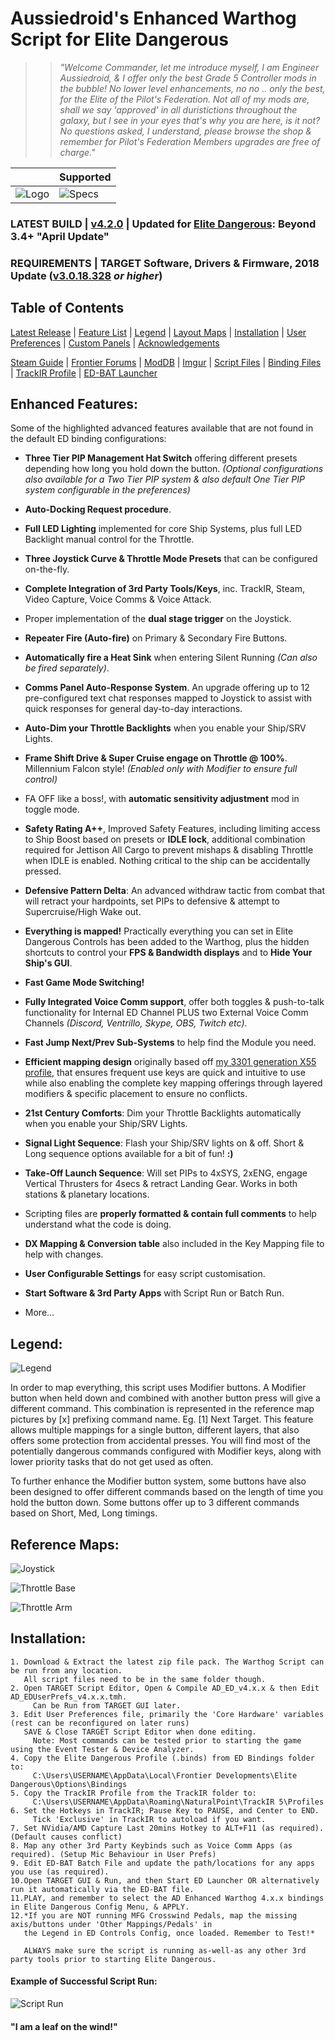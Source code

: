 # Aussiedroid's Enhanced Warthog Script for Elite Dangerous

>> _"Welcome Commander, let me introduce myself, I am Engineer Aussiedroid, & I offer only the best Grade 5 Controller mods in the bubble! No lower level enhancements, no no .. only the best, for the Elite of the Pilot's Federation. Not all of my mods are, shall we say 'approved' in all duristictions throughout the galaxy, but I see in your eyes that's why you are here, is it not? No questions asked, I understand, please browse the shop & remember for Pilot's Federation Members upgrades are free of charge."_


` ` | Supported
------------ | -------------
![Logo](https://github.com/Aussiedroid/AD-EDWarthogEnhancedScript/blob/master/Maps/folder-small.jpg) | ![Specs](https://github.com/Aussiedroid/AD-EDWarthogEnhancedScript/blob/master/Maps/Supported.png)

### LATEST BUILD | [v4.2.0](https://github.com/Aussiedroid/AD-EDWarthogEnhancedScript/releases/latest "Latest Official Build") | Updated for [Elite Dangerous](https://www.elitedangerous.com/ "Frontier's Official Website"):  Beyond 3.4+  "April Update" ###

### REQUIREMENTS | TARGET Software, Drivers & Firmware, 2018 Update ([v3.0.18.328](https://support.thrustmaster.com/en/product/hotaswarthog-en/ "Official Thrustmaster Warthog Support Portal") _or higher_) ###

## ##

## Table of Contents ##

[Latest Release](https://github.com/Aussiedroid/AD-EDWarthogEnhancedScript/releases/latest "Latest Official Build & Release Notes") | [Feature List](https://github.com/Aussiedroid/AD-EDWarthogEnhancedScript/blob/beta/Readme.md#enhanced-features "Full Profile Feature List") | [Legend](https://github.com/Aussiedroid/AD-EDWarthogEnhancedScript#legend "Legend Table") | [Layout Maps](https://github.com/Aussiedroid/AD-EDWarthogEnhancedScript/tree/master/Maps "Reference Maps") | [Installation](https://github.com/Aussiedroid/AD-EDWarthogEnhancedScript#installation "Installation Guide") | [User Preferences](https://github.com/Aussiedroid/AD-EDWarthogEnhancedScript/tree/master/Warthog%20Script#user-preferences--table-of-contents "User Preferences Guide") | [Custom Panels](https://github.com/Aussiedroid/AD-EDWarthogEnhancedScript/tree/master/Maps#custom-panels "Custom Warthog Throttle HOTAS Panels") | [Acknowledgements](https://github.com/Aussiedroid/AD-EDWarthogEnhancedScript/tree/master/Warthog%20Script#script-acknowledgements "Acknowledgements")

[Steam Guide](https://steamcommunity.com/sharedfiles/filedetails/?id=769637037 "Comprehensive Steam Guide") | [Frontier Forums](https://forums.frontier.co.uk/showthread.php/293027-Aussiedroid-s-Enhanced-Thrustmaster-Warthog-Script "Official Frontier Forums Thread") | [ModDB](https://www.moddb.com/games/elite-dangerous/downloads/aussiedroids-enhanced-warthog-script "ModDB.com") | [Imgur](https://aussiedroid.imgur.com/ "Imgur.com Gallery") | [Script Files](https://github.com/Aussiedroid/AD-EDWarthogEnhancedScript/tree/master/Warthog%20Script "Warthog Script Files") | [Binding Files](https://github.com/Aussiedroid/AD-EDWarthogEnhancedScript/tree/master/ED%20Bindings "ED Bindings Files") | [TrackIR Profile](https://github.com/Aussiedroid/AD-EDWarthogEnhancedScript/tree/master/TrackIR "TrackIR Settings") | [ED-BAT Launcher](https://github.com/Aussiedroid/AD-EDWarthogEnhancedScript/tree/master/ED%20Startup%20Batch%20Script "ED-BAT Launcher")

## ##

## Enhanced Features: ##

Some of the highlighted advanced features available that are not found in the default ED binding configurations:

 - __Three Tier PIP Management Hat Switch__ offering different presets depending how long you hold down the button. _(Optional configurations also available for a Two Tier PIP system & also default One Tier PIP system configurable in the preferences)_
    
- __Auto-Docking Request procedure__.
    
- __Full LED Lighting__ implemented for core Ship Systems, plus full LED Backlight manual control for the Throttle.
    
- __Three Joystick Curve & Throttle Mode Presets__ that can be configured on-the-fly.
    
- __Complete Integration of 3rd Party Tools/Keys__, inc. TrackIR, Steam, Video Capture, Voice Comms & Voice Attack.
    
- Proper implementation of the __dual stage trigger__ on the Joystick.
    
- __Repeater Fire (Auto-fire)__ on Primary & Secondary Fire Buttons.
    
- __Automatically fire a Heat Sink__ when entering Silent Running _(Can also be fired separately)_.
    
- __Comms Panel Auto-Response System__. An upgrade offering up to 12 pre-configured text chat responses mapped to Joystick to assist with quick responses for general day-to-day interactions.
    
- __Auto-Dim your Throttle Backlights__ when you enable your Ship/SRV Lights.
    
- __Frame Shift Drive & Super Cruise engage on Throttle @ 100%__. Millennium Falcon style! _(Enabled only with Modifier to ensure full control)_
    
- FA OFF like a boss!, with __automatic sensitivity adjustment__ mod in toggle mode.
    
- __Safety Rating A++__, Improved Safety Features, including limiting access to Ship Boost based on presets or __IDLE lock__, additional combination required for Jettison All Cargo to prevent mishaps & disabling Throttle when IDLE is enabled. Nothing critical to the ship can be accidentally pressed.
    
- __Defensive Pattern Delta__: An advanced withdraw tactic from combat that will retract your hardpoints, set PIPs to defensive & attempt to Supercruise/High Wake out.
    
- __Everything is mapped!__ Practically everything you can set in Elite Dangerous Controls has been added to the Warthog, plus the hidden shortcuts to control your __FPS & Bandwidth displays__ and to __Hide Your Ship's GUI__.
    
- __Fast Game Mode Switching!__
    
- __Fully Integrated Voice Comm support__, offer both toggles & push-to-talk functionality for Internal ED Channel PLUS two External Voice Comm Channels _(Discord, Ventrillo, Skype, OBS, Twitch etc)_.
    
- __Fast Jump Next/Prev Sub-Systems__ to help find the Module you need.
    
- __Efficient mapping design__ originally based off [my 3301 generation X55 profile](https://steamcommunity.com/sharedfiles/filedetails/?id=456122613), that ensures frequent use keys are quick and intuitive to use while also enabling the complete key mapping offerings through layered modifiers & specific placement to ensure no conflicts.
    
- __21st Century Comforts__: Dim your Throttle Backlights automatically when you enable your Ship/SRV Lights.
    
- __Signal Light Sequence__: Flash your Ship/SRV lights on & off. Short & Long sequence options available for a bit of fun! __:)__
    
- __Take-Off Launch Sequence__: Will set PIPs to 4xSYS, 2xENG, engage Vertical Thrusters for 4secs & retract Landing Gear. Works in both stations & planetary locations.
    
- Scripting files are __properly formatted & contain full comments__ to help understand what the code is doing.
    
- __DX Mapping & Conversion table__ also included in the Key Mapping file to help with changes.
    
- __User Configurable Settings__ for easy script customisation.
    
- __Start Software & 3rd Party Apps__ with Script Run or Batch Run.

- More...

## ##

## Legend: ##

![Legend](https://github.com/Aussiedroid/AD-ED-EnhancedWarthogScript/blob/master/Maps/Legend.jpg)

In order to map everything, this script uses Modifier buttons. A Modifier button when held down and combined with another button press will give a different command. This combination is represented in the reference map pictures by [x] prefixing command name. Eg. [1] Next Target. This feature allows multiple mappings for a single button, different layers, that also offers some protection from accidental presses. You will find most of the potentially dangerous commands configured with Modifier keys, along with lower priority tasks that do not get used as often.

To further enhance the Modifier button system, some buttons have also been designed to offer different commands based on the length of time you hold the button down. Some buttons offer up to 3 different commands based on Short, Med, Long timings.

## ##

## Reference Maps: ##

![Joystick](https://steamuserimages-a.akamaihd.net/ugc/814499055605975953/038DB3B4E1B37F6E6F1B2841334BD405283FCEC6/ "Joystick")

![Throttle Base](https://steamuserimages-a.akamaihd.net/ugc/980002135582653970/604A396AD537FADA0CF4D5CF68CD1064A94A3765/ "Throttle Base")

![Throttle Arm](https://steamuserimages-a.akamaihd.net/ugc/980002135582654810/130BAA7CD975EB055437884C303A59CA157DE689/ "Throttle Arm")


## ##

## Installation: ##

    1. Download & Extract the latest zip file pack. The Warthog Script can be run from any location. 
       All script files need to be in the same folder though.
    2. Open TARGET Script Editor, Open & Compile AD_ED_v4.x.x & then Edit AD_EDUserPrefs_v4.x.x.tmh.
         Can be Run from TARGET GUI later.
    3. Edit User Preferences file, primarily the 'Core Hardware' variables (rest can be reconfigured on later runs)
       SAVE & Close TARGET Script Editor when done editing.
         Note: Most commands can be tested prior to starting the game using the Event Tester & Device Analyzer.
    4. Copy the Elite Dangerous Profile (.binds) from ED Bindings folder to:
         C:\Users\USERNAME\AppData\Local\Frontier Developments\Elite Dangerous\Options\Bindings
    5. Copy the TrackIR Profile from the TrackIR folder to:
         C:\Users\USERNAME\AppData\Roaming\NaturalPoint\TrackIR 5\Profiles
    6. Set the Hotkeys in TrackIR; Pause Key to PAUSE, and Center to END.
         Tick 'Exclusive' in TrackIR to autoload if you want. 
    7. Set NVidia/AMD Capture Last 20mins Hotkey to ALT+F11 (as required). (Default causes conflict)
    8. Map any other 3rd Party Keybinds such as Voice Comm Apps (as required). (Setup Mic Behaviour in User Prefs)
    9. Edit ED-BAT Batch File and update the path/locations for any apps you use (as required).
    10.Open TARGET GUI & Run, and then Start ED Launcher OR alternatively run it automatically via the ED-BAT file.
    11.PLAY, and remember to select the AD Enhanced Warthog 4.x.x bindings in Elite Dangerous Config Menu, & APPLY.
    12.*If you are NOT running MFG Crosswind Pedals, map the missing axis/buttons under 'Other Mappings/Pedals' in
       the Legend in ED Controls Config, once loaded. Remember to Test!*
    
       ALWAYS make sure the script is running as-well-as any other 3rd party tools prior to starting Elite Dangerous.


#### Example of Successful Script Run: ####
![Script Run](https://github.com/Aussiedroid/AD-EDWarthogEnhancedScript/blob/master/Maps/Script-Startup-Success-Readout.jpg "Success Readout")

 #### "I am a leaf on the wind!" ####

